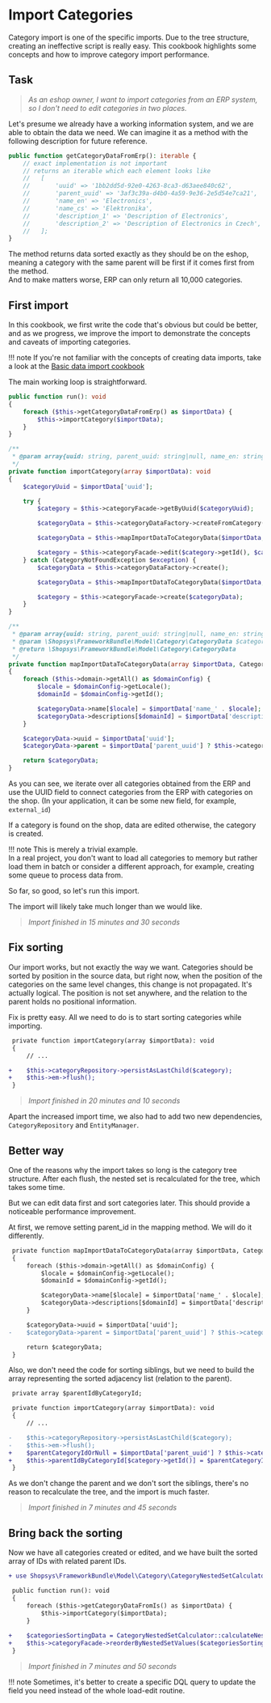 # Import Categories

Category import is one of the specific imports.
Due to the tree structure, creating an ineffective script is really easy.
This cookbook highlights some concepts and how to improve category import performance.

## Task

> _As an eshop owner, I want to import categories from an ERP system, so I don't need to edit categories in two places._

Let's presume we already have a working information system, and we are able to obtain the data we need.
We can imagine it as a method with the following description for future reference.

```php
public function getCategoryDataFromErp(): iterable {
    // exact implementation is not important
    // returns an iterable which each element looks like
    //   [
    //       'uuid' => '1bb2dd5d-92e0-4263-8ca3-d63aee840c62',
    //       'parent_uuid' => '3af3c39a-d4b0-4a59-9e36-2e5d54e7ca21',
    //       'name_en' => 'Electronics',
    //       'name_cs' => 'Elektronika',
    //       'description_1' => 'Description of Electronics',
    //       'description_2' => 'Description of Electronics in Czech',
    //   ];
}
```

The method returns data sorted exactly as they should be on the eshop, meaning a category with the same parent will be first if it comes first from the method.  
And to make matters worse, ERP can only return all 10,000 categories.

## First import

In this cookbook, we first write the code that's obvious but could be better, and as we progress, we improve the import to demonstrate the concepts and caveats of importing categories.

!!! note
    If you're not familiar with the concepts of creating data imports, take a look at the [Basic data import cookbook](./basic-data-import.md)

The main working loop is straightforward.

```php
public function run(): void
{
    foreach ($this->getCategoryDataFromErp() as $importData) {
        $this->importCategory($importData);
    }
}

/**
 * @param array{uuid: string, parent_uuid: string|null, name_en: string, name_cs: string, description_1: string, description_2: string} $importData
 */
private function importCategory(array $importData): void
{
    $categoryUuid = $importData['uuid'];

    try {
        $category = $this->categoryFacade->getByUuid($categoryUuid);

        $categoryData = $this->categoryDataFactory->createFromCategory($category);

        $categoryData = $this->mapImportDataToCategoryData($importData, $categoryData);

        $category = $this->categoryFacade->edit($category->getId(), $categoryData);
    } catch (CategoryNotFoundException $exception) {
        $categoryData = $this->categoryDataFactory->create();

        $categoryData = $this->mapImportDataToCategoryData($importData, $categoryData);

        $category = $this->categoryFacade->create($categoryData);
    }
}

/**
 * @param array{uuid: string, parent_uuid: string|null, name_en: string, name_cs: string, description_1: string, description_2: string} $importData
 * @param \Shopsys\FrameworkBundle\Model\Category\CategoryData $categoryData
 * @return \Shopsys\FrameworkBundle\Model\Category\CategoryData
 */
private function mapImportDataToCategoryData(array $importData, CategoryData $categoryData): CategoryData
{
    foreach ($this->domain->getAll() as $domainConfig) {
        $locale = $domainConfig->getLocale();
        $domainId = $domainConfig->getId();

        $categoryData->name[$locale] = $importData['name_' . $locale];
        $categoryData->descriptions[$domainId] = $importData['description_' . $domainId];
    }

    $categoryData->uuid = $importData['uuid'];
    $categoryData->parent = $importData['parent_uuid'] ? $this->categoryFacade->getByUuid($importData['parent_uuid']) : null;

    return $categoryData;
}
```

As you can see, we iterate over all categories obtained from the ERP and use the UUID field to connect categories from the ERP with categories on the shop.
(In your application, it can be some new field, for example, `external_id`)

If a category is found on the shop, data are edited otherwise, the category is created.

!!! note
    This is merely a trivial example.  
    In a real project, you don't want to load all categories to memory but rather load them in batch or consider a different approach, for example, creating some queue to process data from.

So far, so good, so let's run this import.

The import will likely take much longer than we would like.

> _Import finished in 15 minutes and 30 seconds_

## Fix sorting

Our import works, but not exactly the way we want.
Categories should be sorted by position in the source data, but right now, when the position of the categories on the same level changes, this change is not propagated.
It's actually logical.
The position is not set anywhere, and the relation to the parent holds no positional information.

Fix is pretty easy.
All we need to do is to start sorting categories while importing.

```diff
 private function importCategory(array $importData): void
 {
     // ...

+    $this->categoryRepository->persistAsLastChild($category);
+    $this->em->flush();
 }
```

> _Import finished in 20 minutes and 10 seconds_

Apart the increased import time, we also had to add two new dependencies, `CategoryRepository` and `EntityManager`.

## Better way

One of the reasons why the import takes so long is the category tree structure.
After each flush, the nested set is recalculated for the tree, which takes some time.

But we can edit data first and sort categories later.
This should provide a noticeable performance improvement.

At first, we remove setting parent_id in the mapping method. We will do it differently.

```diff
 private function mapImportDataToCategoryData(array $importData, CategoryData $categoryData): CategoryData
 {
     foreach ($this->domain->getAll() as $domainConfig) {
         $locale = $domainConfig->getLocale();
         $domainId = $domainConfig->getId();

         $categoryData->name[$locale] = $importData['name_' . $locale];
         $categoryData->descriptions[$domainId] = $importData['description_' . $domainId];
     }

     $categoryData->uuid = $importData['uuid'];
-    $categoryData->parent = $importData['parent_uuid'] ? $this->categoryFacade->getByUuid($importData['parent_uuid']) : null;

     return $categoryData;
 }
```

Also, we don't need the code for sorting siblings, but we need to build the array representing the sorted adjacency list (relation to the parent).

```diff
 private array $parentIdByCategoryId;

 private function importCategory(array $importData): void
 {
     // ...

-    $this->categoryRepository->persistAsLastChild($category);
-    $this->em->flush();
+    $parentCategoryIdOrNull = $importData['parent_uuid'] ? $this->categoryFacade->getByUuid($importData['parent_uuid'])->getId(): null;
+    $this->parentIdByCategoryId[$category->getId()] = $parentCategoryIdOrNull;
 }
```

As we don't change the parent and we don't sort the siblings, there's no reason to recalculate the tree, and the import is much faster.

> _Import finished in 7 minutes and 45 seconds_

## Bring back the sorting

Now we have all categories created or edited, and we have built the sorted array of IDs with related parent IDs.

```diff
+ use Shopsys\FrameworkBundle\Model\Category\CategoryNestedSetCalculator;

 public function run(): void
 {
     foreach ($this->getCategoryDataFromIs() as $importData) {
         $this->importCategory($importData);
     }
     
+    $categoriesSortingData = CategoryNestedSetCalculator::calculateNestedSetFromAdjacencyList($this->parentIdByCategoryId);
+    $this->categoryFacade->reorderByNestedSetValues($categoriesSortingData);
 }
```

> _Import finished in 7 minutes and 50 seconds_

!!! note
    Sometimes, it's better to create a specific DQL query to update the field you need instead of the whole load-edit routine.
